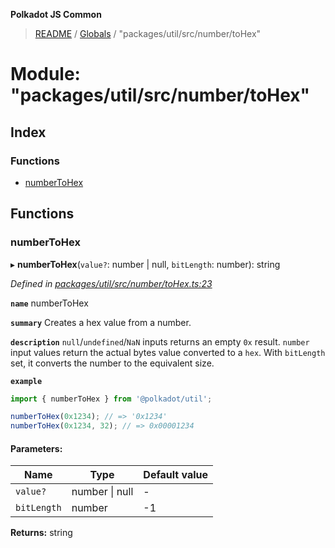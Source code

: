 **Polkadot JS Common**

> [README](../README.md) / [Globals](../globals.md) / "packages/util/src/number/toHex"

# Module: "packages/util/src/number/toHex"

## Index

### Functions

* [numberToHex](_packages_util_src_number_tohex_.md#numbertohex)

## Functions

### numberToHex

▸ **numberToHex**(`value?`: number \| null, `bitLength`: number): string

*Defined in [packages/util/src/number/toHex.ts:23](https://github.com/polkadot-js/common/blob/30198d1a/packages/util/src/number/toHex.ts#L23)*

**`name`** numberToHex

**`summary`** Creates a hex value from a number.

**`description`** 
`null`/`undefined`/`NaN` inputs returns an empty `0x` result. `number` input values return the actual bytes value converted to a `hex`. With `bitLength` set, it converts the number to the equivalent size.

**`example`** 
<BR>

```javascript
import { numberToHex } from '@polkadot/util';

numberToHex(0x1234); // => '0x1234'
numberToHex(0x1234, 32); // => 0x00001234
```

#### Parameters:

Name | Type | Default value |
------ | ------ | ------ |
`value?` | number \| null | - |
`bitLength` | number | -1 |

**Returns:** string
